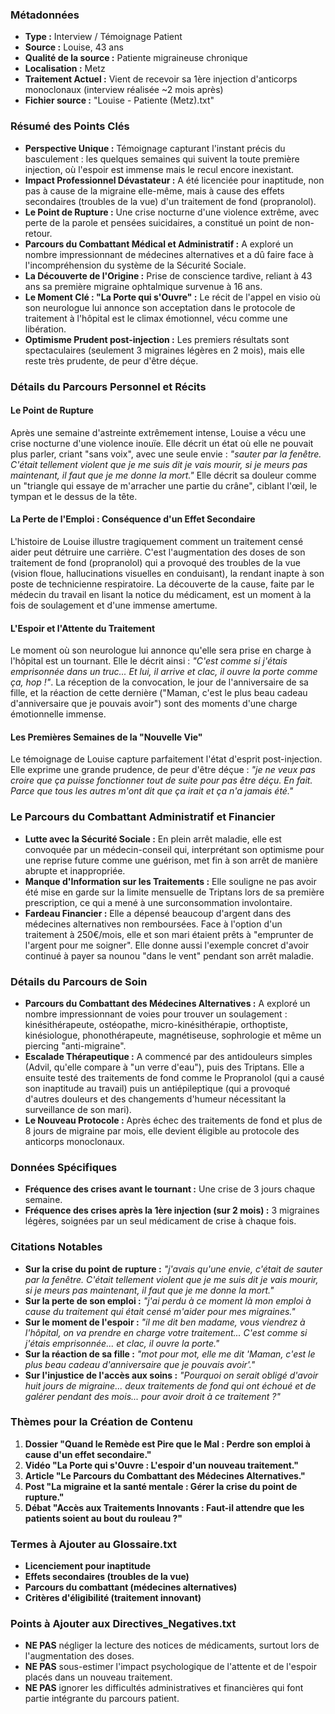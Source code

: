 ### Métadonnées

- **Type :** Interview / Témoignage Patient
- **Source :** Louise, 43 ans
- **Qualité de la source :** Patiente migraineuse chronique
- **Localisation :** Metz
- **Traitement Actuel :** Vient de recevoir sa 1ère injection d'anticorps monoclonaux (interview réalisée ~2 mois après)
- **Fichier source :** "Louise - Patiente (Metz).txt"

### Résumé des Points Clés

- **Perspective Unique :** Témoignage capturant l'instant précis du basculement : les quelques semaines qui suivent la toute première injection, où l'espoir est immense mais le recul encore inexistant.
- **Impact Professionnel Dévastateur :** A été licenciée pour inaptitude, non pas à cause de la migraine elle-même, mais à cause des effets secondaires (troubles de la vue) d'un traitement de fond (propranolol).
- **Le Point de Rupture :** Une crise nocturne d'une violence extrême, avec perte de la parole et pensées suicidaires, a constitué un point de non-retour.
- **Parcours du Combattant Médical et Administratif :** A exploré un nombre impressionnant de médecines alternatives et a dû faire face à l'incompréhension du système de la Sécurité Sociale.
- **La Découverte de l'Origine :** Prise de conscience tardive, reliant à 43 ans sa première migraine ophtalmique survenue à 16 ans.
- **Le Moment Clé : "La Porte qui s'Ouvre" :** Le récit de l'appel en visio où son neurologue lui annonce son acceptation dans le protocole de traitement à l'hôpital est le climax émotionnel, vécu comme une libération.
- **Optimisme Prudent post-injection :** Les premiers résultats sont spectaculaires (seulement 3 migraines légères en 2 mois), mais elle reste très prudente, de peur d'être déçue.

### Détails du Parcours Personnel et Récits

#### Le Point de Rupture

Après une semaine d'astreinte extrêmement intense, Louise a vécu une crise nocturne d'une violence inouïe. Elle décrit un état où elle ne pouvait plus parler, criant "sans voix", avec une seule envie : _"sauter par la fenêtre. C'était tellement violent que je me suis dit je vais mourir, si je meurs pas maintenant, il faut que je me donne la mort."_ Elle décrit sa douleur comme un "triangle qui essaye de m'arracher une partie du crâne", ciblant l'œil, le tympan et le dessus de la tête.

#### La Perte de l'Emploi : Conséquence d'un Effet Secondaire

L'histoire de Louise illustre tragiquement comment un traitement censé aider peut détruire une carrière. C'est l'augmentation des doses de son traitement de fond (propranolol) qui a provoqué des troubles de la vue (vision floue, hallucinations visuelles en conduisant), la rendant inapte à son poste de technicienne respiratoire. La découverte de la cause, faite par le médecin du travail en lisant la notice du médicament, est un moment à la fois de soulagement et d'une immense amertume.

#### L'Espoir et l'Attente du Traitement

Le moment où son neurologue lui annonce qu'elle sera prise en charge à l'hôpital est un tournant. Elle le décrit ainsi : _"C'est comme si j'étais emprisonnée dans un truc... Et lui, il arrive et clac, il ouvre la porte comme ça, hop !"_. La réception de la convocation, le jour de l'anniversaire de sa fille, et la réaction de cette dernière ("Maman, c'est le plus beau cadeau d'anniversaire que je pouvais avoir") sont des moments d'une charge émotionnelle immense.

#### Les Premières Semaines de la "Nouvelle Vie"

Le témoignage de Louise capture parfaitement l'état d'esprit post-injection. Elle exprime une grande prudence, de peur d'être déçue : _"je ne veux pas croire que ça puisse fonctionner tout de suite pour pas être déçu. En fait. Parce que tous les autres m'ont dit que ça irait et ça n'a jamais été."_

### Le Parcours du Combattant Administratif et Financier

- **Lutte avec la Sécurité Sociale :** En plein arrêt maladie, elle est convoquée par un médecin-conseil qui, interprétant son optimisme pour une reprise future comme une guérison, met fin à son arrêt de manière abrupte et inappropriée.
- **Manque d'Information sur les Traitements :** Elle souligne ne pas avoir été mise en garde sur la limite mensuelle de Triptans lors de sa première prescription, ce qui a mené à une surconsommation involontaire.
- **Fardeau Financier :** Elle a dépensé beaucoup d'argent dans des médecines alternatives non remboursées. Face à l'option d'un traitement à 250€/mois, elle et son mari étaient prêts à "emprunter de l'argent pour me soigner". Elle donne aussi l'exemple concret d'avoir continué à payer sa nounou "dans le vent" pendant son arrêt maladie.

### Détails du Parcours de Soin

- **Parcours du Combattant des Médecines Alternatives :** A exploré un nombre impressionnant de voies pour trouver un soulagement : kinésithérapeute, ostéopathe, micro-kinésithérapie, orthoptiste, kinésiologue, phonothérapeute, magnétiseuse, sophrologie et même un piercing "anti-migraine".
- **Escalade Thérapeutique :** A commencé par des antidouleurs simples (Advil, qu'elle compare à "un verre d'eau"), puis des Triptans. Elle a ensuite testé des traitements de fond comme le Propranolol (qui a causé son inaptitude au travail) puis un antiépileptique (qui a provoqué d'autres douleurs et des changements d'humeur nécessitant la surveillance de son mari).
- **Le Nouveau Protocole :** Après échec des traitements de fond et plus de 8 jours de migraine par mois, elle devient éligible au protocole des anticorps monoclonaux.

### Données Spécifiques

- **Fréquence des crises avant le tournant :** Une crise de 3 jours chaque semaine.
- **Fréquence des crises après la 1ère injection (sur 2 mois) :** 3 migraines légères, soignées par un seul médicament de crise à chaque fois.

### Citations Notables

- **Sur la crise du point de rupture :** _"j'avais qu'une envie, c'était de sauter par la fenêtre. C'était tellement violent que je me suis dit je vais mourir, si je meurs pas maintenant, il faut que je me donne la mort."_
- **Sur la perte de son emploi :** _"j'ai perdu à ce moment là mon emploi à cause du traitement qui était censé m'aider pour mes migraines."_
- **Sur le moment de l'espoir :** _"il me dit ben madame, vous viendrez à l'hôpital, on va prendre en charge votre traitement... C'est comme si j'étais emprisonnée... et clac, il ouvre la porte."_
- **Sur la réaction de sa fille :** _"mot pour mot, elle me dit 'Maman, c'est le plus beau cadeau d'anniversaire que je pouvais avoir'."_
- **Sur l'injustice de l'accès aux soins :** _"Pourquoi on serait obligé d'avoir huit jours de migraine... deux traitements de fond qui ont échoué et de galérer pendant des mois... pour avoir droit à ce traitement ?"_

### Thèmes pour la Création de Contenu

1. **Dossier "Quand le Remède est Pire que le Mal : Perdre son emploi à cause d'un effet secondaire."**
2. **Vidéo "La Porte qui s'Ouvre : L'espoir d'un nouveau traitement."**
3. **Article "Le Parcours du Combattant des Médecines Alternatives."**
4. **Post "La migraine et la santé mentale : Gérer la crise du point de rupture."**
5. **Débat "Accès aux Traitements Innovants : Faut-il attendre que les patients soient au bout du rouleau ?"**

### Termes à Ajouter au Glossaire.txt

- **Licenciement pour inaptitude**
- **Effets secondaires (troubles de la vue)**
- **Parcours du combattant (médecines alternatives)**
- **Critères d'éligibilité (traitement innovant)**

### Points à Ajouter aux Directives_Negatives.txt

- **NE PAS** négliger la lecture des notices de médicaments, surtout lors de l'augmentation des doses.
- **NE PAS** sous-estimer l'impact psychologique de l'attente et de l'espoir placés dans un nouveau traitement.
- **NE PAS** ignorer les difficultés administratives et financières qui font partie intégrante du parcours patient.